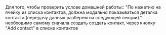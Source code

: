 Для того, чтобы проверить услове домашней работы:: 
"По нажатию на ячейку из списка контактов, должна модально показываться деталка контакта (передачу данных разберем на следующей лекции)."
необходимо самому сначала создать создать контакт, через кнопку "Add contact" в списке контактов 

